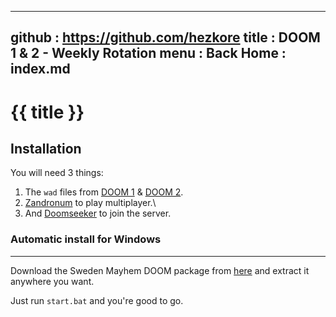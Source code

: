 -----------------------------------------------------------------------------
github  : https://github.com/hezkore
title   : DOOM 1 & 2 - Weekly Rotation
menu    :
  Back Home  : index.md
-----------------------------------------------------------------------------

# {{ title }}

## Installation
You will need 3 things:
1. The `wad` files from [DOOM 1](https://skumrask.se/files/doom/base/DOOM.WAD) & [DOOM 2](https://skumrask.se/files/doom/base/DOOM2.WAD).
2. [Zandronum](https://zandronum.com) to play multiplayer.\
3. And [Doomseeker](https://doomseeker.drdteam.org) to join the server.

### Automatic install for Windows
---
Download the Sweden Mayhem DOOM package from [here](https://skumrask.se/files/zandronum.zip) and extract it anywhere you want.

Just run `start.bat` and you're good to go.